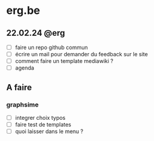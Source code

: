 # erg.be

## 22.02.24 @erg
* [ ] faire un repo github commun
* [ ] écrire un mail pour demander du feedback sur le site
* [ ] comment faire un template mediawiki ?
* [ ] agenda

## A faire
### graphsime
* [ ] integrer choix typos
* [ ] faire test de templates
* [ ] quoi laisser dans le menu ?
